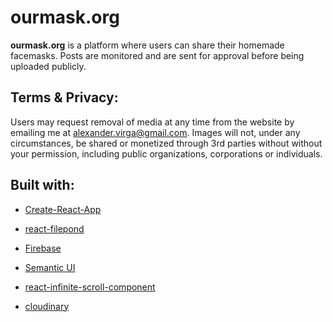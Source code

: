 # ourmask.org
**ourmask.org** is a platform where users can share their homemade facemasks. Posts are monitored and are sent for approval before being uploaded publicly.

## Terms & Privacy:
Users may request removal of media at any time from the website by emailing me at alexander.virga@gmail.com. Images will not, under any circumstances, be shared or monetized through 3rd parties without without your permission, including public organizations, corporations or individuals. 

## Built with:
- [Create-React-App](https://github.com/facebook/create-react-app)
- [react-filepond](https://github.com/pqina/react-filepond)
- [Firebase](https://github.com/firebase/)

- [Semantic UI](semantic-ui-react)
- [react-infinite-scroll-component](https://github.com/ankeetmaini/react-infinite-scroll-component)
- [cloudinary](https://cloudinary.com)